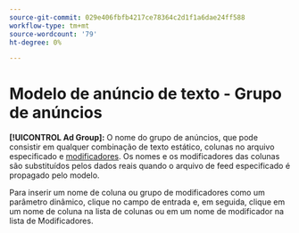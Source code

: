 ```yaml
---
source-git-commit: 029e406fbfb4217ce78364c2d1f1a6dae24ff588
workflow-type: tm+mt
source-wordcount: '79'
ht-degree: 0%

---
```

# Modelo de anúncio de texto - Grupo de anúncios

**[!UICONTROL Ad Group]:** O nome do grupo de anúncios, que pode consistir em qualquer combinação de texto estático, colunas no arquivo especificado e [modificadores](/help/search-social-commerce/campaign-management/inventory-feeds/modifiers-manage.md). Os nomes e os modificadores das colunas são substituídos pelos dados reais quando o arquivo de feed especificado é propagado pelo modelo.

Para inserir um nome de coluna ou grupo de modificadores como um parâmetro dinâmico, clique no campo de entrada e, em seguida, clique em um nome de coluna na lista de colunas ou em um nome de modificador na lista de Modificadores.
